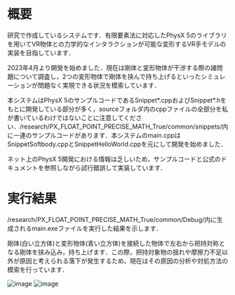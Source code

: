 # 概要
研究で作成しているシステムです．有限要素法に対応したPhysX 5のライブラリを用いてVR物体との力学的なインタラクションが可能な変形するVR手モデルの実装を目指しています．

2023年4月より開発を始めました．現在は剛体と変形物体が干渉する際の諸問題について調査し，2つの変形物体で剛体を挟んで持ち上げるといったシミュレーションが問題なく実現できる状況を模索しています．

本システムはPhysX 5のサンプルコードであるSnippet*.cppおよびSnippet*.hをもとに開発している部分が多く，sourceフォルダ内のcppファイルの全部分を私が書いているわけではないことに注意してください．/research/PX_FLOAT_POINT_PRECISE_MATH_True/common/snippets/内に一連のサンプルコードがあります．本システムのmain.cppはSnippetSoftbody.cppとSnippetHelloWorld.cppを元にして開発を始めました．

ネット上のPhysX 5開発における情報は乏しいため，サンプルコードと公式のドキュメントを参照しながら試行錯誤して実装しています．


# 実行結果
/research/PX_FLOAT_POINT_PRECISE_MATH_True/common/Debug/内に生成されるmain.exeファイルを実行した結果を示します．

剛体(白い立方体)と変形物体(青い立方体)を接続した物体で左右から把持対称となる剛体を挟み込み，持ち上げます．この際，把持対象物の揺れや摩擦力不足以外が原因と考えられる落下が発生するため，現在はその原因の分析や対処方法の模索を行っています．

![image](https://github.com/fm-ngjh/research/assets/135797163/63037669-5ad3-40f3-bdc4-e2b2ad99d880)
![image](https://github.com/fm-ngjh/research/assets/135797163/6a0c17b9-969a-4894-a159-254d83ccab5e)

